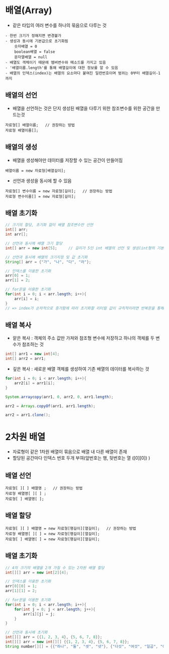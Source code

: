 배열(Array)
====

- 같은 타입의 여러 변수를 하나의 묶음으로 다루는 것
```
- 한번 크기가 정해지면 변경불가
- 생성과 동시에 기본값으로 초기화됨
    숫자배열 = 0
    boolean배열 = false
    문자열배열 = null
- 배열도 객체이기 때문에 멤버변수와 메소드를 가지고 있음
- '배열이름.length'를 통해 배열길이에 대한 정보를 알 수 있음
- 배열의 인덱스(index)는 배열의 요소마다 붙여진 일련번호이며 범위는 0부터 배열길이-1 까지
```

## 배열의 선언

- 배열을 선언하는 것은 단지 생성된 배열을 다루기 위한 참조변수를 위한 공간을 만드는것   
```
자료형[] 배열이름;   // 권장하는 방법
자료형 배열이름[];   
```

## 배열의 생성

- 배열을 생성해야만 데이터를 저장할 수 있는 공간이 만들어짐   
```
배열이름 = new 자료형[배열길이];
```
- 선언과 생성을 동시에 할 수 있음
```
자료형[] 변수이름 = new 자료형[길이];   // 권장하는 방법
자료형 변수이름[] = new 자료형[길이];
```

## 배열 초기화

```java
// 크기의 할당, 초기화 없이 배열 참조변수만 선언
int[] arr;
int arr[];

// 선언과 동시에 배열 크기 할당
int[] arr = new int[5];     // 길이가 5인 int 배열의 선언 및 생성(int형의 기본값인 0으로 초기화)   

// 선언과 동시에 배열의 크기지정 및 값 초기화
String[] arr = {"가", "나", "다", "라"};

// 인덱스를 이용한 초기화
arr[0] = 1;
arr[1] = 2;

// for문을 이용한 초기화
for(int i = 0; i < arr.length; i++){
    arr[i] = i;
}
// => index가 순차적으로 증가함에 따라 초기화할 리터럴 값이 규칙적이라면 반복문을 통해 배열 초기화 가능
``` 
 
## 배열 복사
- 앝은 복사 : 객체의 주소 값만 가져와 참조형 변수에 저장하고 하나의 객체를 두 변수가 참조하는 것   
```java
int[] arr1 = new int[4];
int[] arr2 = arr1;
```   

- 깊은 복사 : 새로운 배열 객체를 생성하여 기존 배열의 데이터를 복사하는 것   
```java
for(int i = 0; i < arr.length; i++){
    arr2[i] = arr1[i];
}

System.arraycopy(arr1, 0, arr2, 0, arr1.length);

arr2 = Arrays.copyOf(arr1, arr1.length);

arr2 = arr1.clone();
```   

# 2차원 배열
- 자료형이 같은 1차원 배열이 묶음으로 배열 내 다른 배열이 존재
- 할당된 공간마다 인덱스 번호 두개 부여(앞번호는 행, 뒷번호는 열 ([0][0]) )

## 배열 선언
```
자료형[ ][ ] 배열명 ;   // 권장하는 방법
자료형 배열명[ ][ ] ;
자료형[ ] 배열명[ ];
```

## 배열 할당
```
자료형[ ][ ] 배열명 = new 자료형[행길이][열길이];   // 권장하는 방법
자료형 배열명[ ][ ] = new 자료형[행길이][열길이];
자료형[ ] 배열명[ ] = new 자료형[행길이][열길이];
```

## 배열 초기화
```java
// 4의 크기의 배열을 2개 가질 수 있는 2차원 배열 할당
int[][] arr = new int[2][4];    

// 인덱스를 이용한 초기화
arr[0][0] = 1;
arr[1][1] = 2;

// for문을 이용한 초기화
for(int i = 0; i < arr.length; i++){
    for(int j = 0; j < arr.length; j++){
        arr[i][j] = j;
    }
}

// 선언과 동시에 초기화
int[][] arr = {{1, 2, 3, 4}, {5, 6, 7, 8}};
int[][] arr = new int[][] {{1, 2, 3, 4}, {5, 6, 7, 8}};
String number[][] = {{"하나", "둘", "셋", "넷"}, {"다섯", "여섯", "일곱", "여덟"}};
```
